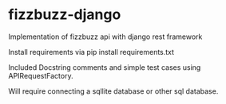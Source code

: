# fizzbuzz-django
 Implementation of fizzbuzz api with django rest framework
 
 Install requirements via pip install requirements.txt

 Included Docstring comments and simple test cases using APIRequestFactory.

 Will require connecting a sqllite database or other sql database.

